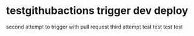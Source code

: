 # testgithubactions trigger dev deploy
second attempt to trigger with pull request
third attempt test
test
test
test
